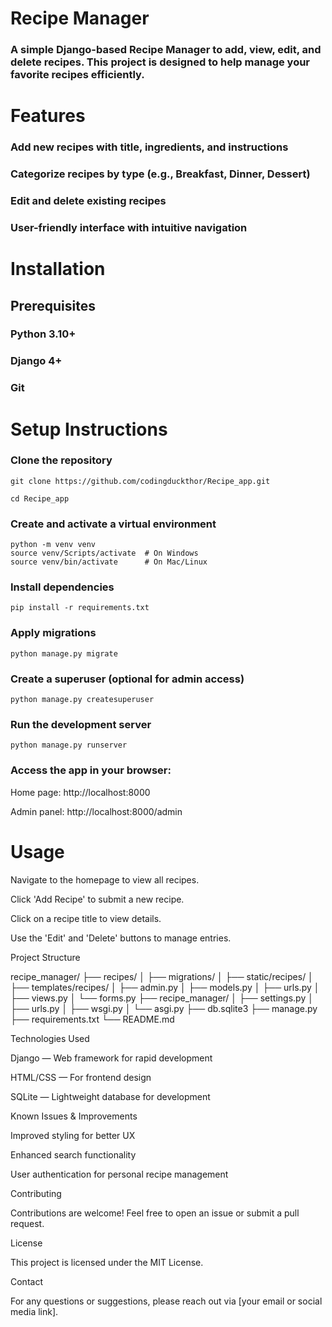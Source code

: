 # Recipe Manager

### A simple Django-based Recipe Manager to add, view, edit, and delete recipes. This project is designed to help manage your favorite recipes efficiently.

# Features

### Add new recipes with title, ingredients, and instructions

### Categorize recipes by type (e.g., Breakfast, Dinner, Dessert)

### Edit and delete existing recipes

### User-friendly interface with intuitive navigation

# Installation

## Prerequisites

### Python 3.10+

### Django 4+

### Git

# Setup Instructions

### Clone the repository

```
git clone https://github.com/codingduckthor/Recipe_app.git

cd Recipe_app
```

### Create and activate a virtual environment

```
python -m venv venv
source venv/Scripts/activate  # On Windows
source venv/bin/activate      # On Mac/Linux
```

### Install dependencies

```
pip install -r requirements.txt
```

### Apply migrations

```
python manage.py migrate
```

### Create a superuser (optional for admin access)

```
python manage.py createsuperuser
```

### Run the development server

```
python manage.py runserver
```

### Access the app in your browser:

Home page: http://localhost:8000

Admin panel: http://localhost:8000/admin

# Usage

Navigate to the homepage to view all recipes.

Click 'Add Recipe' to submit a new recipe.

Click on a recipe title to view details.

Use the 'Edit' and 'Delete' buttons to manage entries.

Project Structure

recipe_manager/
├── recipes/
│ ├── migrations/
│ ├── static/recipes/
│ ├── templates/recipes/
│ ├── admin.py
│ ├── models.py
│ ├── urls.py
│ ├── views.py
│ └── forms.py
├── recipe_manager/
│ ├── settings.py
│ ├── urls.py
│ ├── wsgi.py
│ └── asgi.py
├── db.sqlite3
├── manage.py
├── requirements.txt
└── README.md

Technologies Used

Django — Web framework for rapid development

HTML/CSS — For frontend design

SQLite — Lightweight database for development

Known Issues & Improvements

Improved styling for better UX

Enhanced search functionality

User authentication for personal recipe management

Contributing

Contributions are welcome! Feel free to open an issue or submit a pull request.

License

This project is licensed under the MIT License.

Contact

For any questions or suggestions, please reach out via [your email or social media link].
